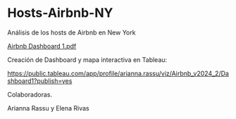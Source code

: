 # Hosts-Airbnb-NY
Análisis de los hosts de Airbnb en New York

[Airbnb Dashboard 1.pdf](https://github.com/user-attachments/files/20847630/Airbnb.Dashboard.1.pdf)


Creación de Dashboard y mapa interactiva en Tableau: 

https://public.tableau.com/app/profile/arianna.rassu/viz/Airbnb_v2024_2/Dashboard1?publish=yes


Colaboradoras.

Arianna Rassu y Elena Rivas
